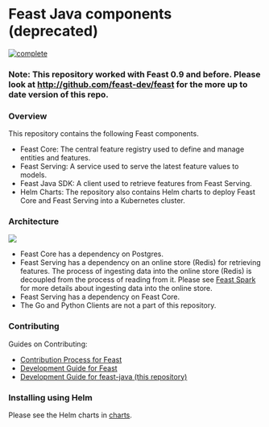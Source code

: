 # Feast Java components (deprecated)
[![complete](https://github.com/feast-dev/feast-java/actions/workflows/complete.yml/badge.svg)](https://github.com/feast-dev/feast-java/actions/workflows/complete.yml)

### Note: This repository worked with Feast 0.9 and before. Please look at http://github.com/feast-dev/feast for the more up to date version of this repo.

### Overview

This repository contains the following Feast components.
* Feast Core: The central feature registry used to define and manage entities and features.
* Feast Serving: A service used to serve the latest feature values to models.
* Feast Java SDK: A client used to retrieve features from Feast Serving.
* Helm Charts: The repository also contains Helm charts to deploy Feast Core and Feast Serving into a Kubernetes cluster.

### Architecture

![](docs/architecture.png)


* Feast Core has a dependency on Postgres.
* Feast Serving has a dependency on an online store (Redis) for retrieving features. The process of ingesting data into the online store (Redis) is decoupled from the process of reading from it. Please see [Feast Spark](https://github.com/feast-dev/feast-spark) for more details about ingesting data into the online store.
* Feast Serving has a dependency on Feast Core.
* The Go and Python Clients are not a part of this repository.

### Contributing
Guides on Contributing:
- [Contribution Process for Feast](https://docs.feast.dev/v/master/contributing/contributing)
- [Development Guide for Feast](https://docs.feast.dev/contributing/development-guide)
- [Development Guide for feast-java (this repository)](./CONTRIBUTING.md)

### Installing using Helm
Please see the Helm charts in [charts](infra/charts).

